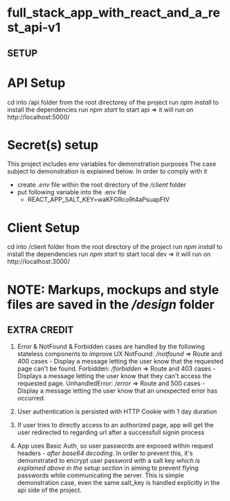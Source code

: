 # full_stack_app_with_react_and_a_rest_api-v1

## SETUP
# API Setup
cd into /api folder from the root directorey of the project
run *npm install* to install the dependencies
run *npm start* to start api => it will run on http://localhost:5000/

# Secret(s) setup
This project includes env variables for demonstration purposes
The case subject to demonstration is explained below. In order to comply with it
- create *.env* file within the root directory of the */client* folder
- put following variable into the .env file
  - REACT_APP_SALT_KEY=waKFGRco9t4aPsuapFtV

# Client Setup
cd into /client folder from the root directory of the project
run *npm install* to install the dependencies
run *npm start* to start local dev => it will run on http://localhost:3000/

# NOTE: Markups, mockups and style files are saved in the */design* folder

## EXTRA CREDIT
1. Error & NotFound & Forbidden cases are handled by the following stateless components to improve UX
NotFound: */notfound* => Route and 400 cases - Display a message letting the user know that the requested page can't be found.
Forbidden: */forbidden* => Route and 403 cases - Displays a message letting the user know that they can't access the requested page.
UnhandledError: */error* => Route and 500 cases - Display a message letting the user know that an unexpected error has occurred.

2. User authentication is persisted with HTTP Cookie with 1 day duration
3. If user tries to directly access to an authorized page, app will get the user redirected to regarding url after a successfull signin process
4. App uses Basic Auth, so user passwords are exposed within request headers - *after base64 decoding*. In order to prevent this, it's demonstrated to encrypt user password with a salt key *which is explained above in the setup section* in aiming to prevent flying passwords while communicating the server. This is simple demonstration case, even the same salt_key is handled explicitly in the api side of the project. 
